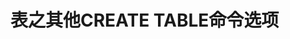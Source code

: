 表之其他CREATE TABLE命令选项
===================================================================================
